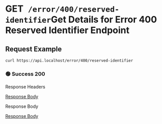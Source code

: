 # <span class="title-url"><span class="method-get">GET</span>` /error/400/reserved-identifier`</span><span class="title-human">Get Details for Error 400 Reserved Identifier Endpoint</span>

## Request Example

```bash
curl https://api.localhost/error/400/reserved-identifier
```

<!-- tabs:start -->

### **🟢 Success 200**

<div class="code-title auto-refresh">Response Headers</div>

[Response Body](./get-400-reserved-identifier/200-response-header.txt ':include :type=code')

<div class="code-title auto-refresh">Response Body</div>

[Response Body](./get-400-reserved-identifier/200-response-body.txt ':include :type=code')

<!-- tabs:end -->
